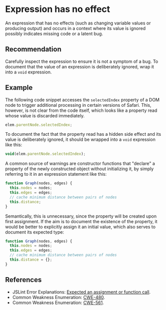# Expression has no effect
An expression that has no effects (such as changing variable values or producing output) and occurs in a context where its value is ignored possibly indicates missing code or a latent bug.


## Recommendation
Carefully inspect the expression to ensure it is not a symptom of a bug. To document that the value of an expression is deliberately ignored, wrap it into a `void` expression.


## Example
The following code snippet accesses the `selectedIndex` property of a DOM node to trigger additional processing in certain versions of Safari. This, however, is not clear from the code itself, which looks like a property read whose value is discarded immediately.


```javascript
elem.parentNode.selectedIndex;

```
To document the fact that the property read has a hidden side effect and its value is deliberately ignored, it should be wrapped into a `void` expression like this:


```javascript
void(elem.parentNode.selectedIndex);

```
A common source of warnings are constructor functions that "declare" a property of the newly constructed object without initializing it, by simply referring to it in an expression statement like this:


```javascript
function Graph(nodes, edges) {
  this.nodes = nodes;
  this.edges = edges;
  // cache minimum distance between pairs of nodes
  this.distance;
}
```
Semantically, this is unnecessary, since the property will be created upon first assignment. If the aim is to document the existence of the property, it would be better to explicitly assign it an initial value, which also serves to document its expected type:


```javascript
function Graph(nodes, edges) {
  this.nodes = nodes;
  this.edges = edges;
  // cache minimum distance between pairs of nodes
  this.distance = {};
}
```

## References
* JSLint Error Explanations: [Expected an assignment or function call](http://jslinterrors.com/expected-an-assignment-or-function-call).
* Common Weakness Enumeration: [CWE-480](https://cwe.mitre.org/data/definitions/480.html).
* Common Weakness Enumeration: [CWE-561](https://cwe.mitre.org/data/definitions/561.html).
